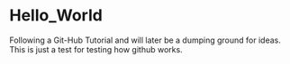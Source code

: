 # Hello_World
Following a Git-Hub Tutorial and will later be a dumping ground for ideas.
This is just a test for testing how github works.
